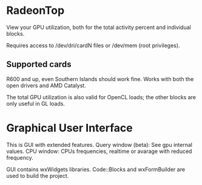 RadeonTop
=========

View your GPU utilization, both for the total activity percent and individual blocks.

Requires access to /dev/dri/cardN files or /dev/mem (root privileges).

Supported cards
---------------

R600 and up, even Southern Islands should work fine.
Works with both the open drivers and AMD Catalyst.

The total GPU utilization is also valid for OpenCL loads; the other blocks
are only useful in GL loads.


Graphical User Interface
========================

This is GUI with extended features.
Query window (beta): See gpu internal values.
CPU window: CPUs frequencies, realtime or avarage with reduced frequency.

GUI contains wxWidgets libraries.
Code::Blocks and wxFormBuilder are used to build the project.
